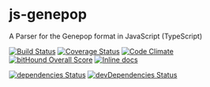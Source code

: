# js-genepop
A Parser for the Genepop format in JavaScript (TypeScript)

[![Build Status](https://travis-ci.org/tiagoantao/js-genepop.svg?branch=master)](https://travis-ci.org/tiagoantao/js-genepop) [![Coverage Status](https://coveralls.io/repos/github/tiagoantao/js-genepop/badge.svg?branch=master)](https://coveralls.io/github/tiagoantao/js-genepop?branch=master) [![Code Climate](https://codeclimate.com/github/tiagoantao/js-genepop/badges/gpa.svg)](https://codeclimate.com/github/tiagoantao/js-genepop) [![bitHound Overall Score](https://www.bithound.io/github/tiagoantao/js-genepop/badges/score.svg)](https://www.bithound.io/github/tiagoantao/js-genepop) [![Inline docs](http://inch-ci.org/github/tiagoantao/js-genepop.svg?branch=master)](http://inch-ci.org/github/tiagoantao/js-genepop)

[![dependencies Status](https://david-dm.org/tiagoantao/js-genepop/status.svg)](https://david-dm.org/tiagoantao/js-genepop) [![devDependencies Status](https://david-dm.org/tiagoantao/js-genepop/dev-status.svg)](https://david-dm.org/tiagoantao/js-genepop?type=dev)

